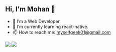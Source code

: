 ## Hi, I'm Mohan  👋

- 🔭 I’m a Web Developer.
- 🌱 I’m currently learning react-native.
- 📫 How to reach me: myselfgeek01@gmail.com

<!-- <img  align='center' src='https://github-readme-stats.vercel.app/api/pin/?username=MohanVaddi&repo=AMS'> -->



<a href="#!">
  <img align='center' src='https://github-readme-stats.vercel.app/api?username=MohanVaddi&&show_icons=true&theme=radical&count_private=true'>
 </a>
 <a href="#!">
    <img align='center' src='https://github-readme-stats.vercel.app/api/top-langs/?username=MohanVaddi&show_icons=true&theme=radical&count_private=true&layout=compact&langs_count=10'>
  </a>
  
